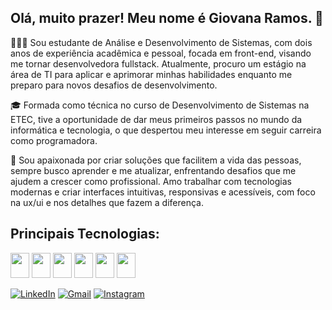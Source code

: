 ## Olá, muito prazer! Meu nome é Giovana Ramos. 🥰

👩🏻‍💻 Sou estudante de Análise e Desenvolvimento de Sistemas, com dois anos de experiência acadêmica e pessoal, focada em front-end, visando me tornar desenvolvedora fullstack. Atualmente, procuro um estágio na área de TI para aplicar e aprimorar minhas habilidades enquanto me preparo para novos desafios de desenvolvimento.

🎓 Formada como técnica no curso de Desenvolvimento de Sistemas na ETEC, tive a oportunidade de dar meus primeiros passos no mundo da informática e tecnologia, o que despertou meu interesse em seguir carreira como programadora.

🚀 Sou apaixonada por criar soluções que facilitem a vida das pessoas, sempre busco aprender e me atualizar, enfrentando desafios que me ajudem a crescer como profissional. Amo trabalhar com tecnologias modernas e criar interfaces intuitivas, responsivas e acessíveis, com foco na ux/ui e nos detalhes que fazem a diferença.


## Principais Tecnologias:

<div>
  <div style="display: inline_block">
   <p><img src="https://cdn.jsdelivr.net/gh/devicons/devicon@latest/icons/csharp/csharp-original.svg" width="30" height="40" />
     <img src="https://cdn.jsdelivr.net/gh/devicons/devicon@latest/icons/javascript/javascript-original.svg" width="30" height="40" />
   <img src="https://cdn.jsdelivr.net/gh/devicons/devicon@latest/icons/html5/html5-original.svg" width="30" height="40" />
   <img src="https://cdn.jsdelivr.net/gh/devicons/devicon@latest/icons/css3/css3-original.svg" width="30" height="40" />
   <img src="https://cdn.jsdelivr.net/gh/devicons/devicon@latest/icons/nodejs/nodejs-original-wordmark.svg" width="30" height="40" />
   <img src="https://cdn.jsdelivr.net/gh/devicons/devicon@latest/icons/react/react-original-wordmark.svg" width="30" height="40" /></p>
</div>

[![LinkedIn](https://img.shields.io/badge/LinkedIn-0077B5?style=for-the-badge&logo=linkedin&logoColor=white)](http://linkedin.com/in/giovana-ramoscp0)
[![Gmail](https://img.shields.io/badge/Gmail-D14836?style=for-the-badge&logo=gmail&logoColor=white)](mailto:giovanaramos.pessoa@gmail.com)
[![Instagram](https://img.shields.io/badge/Instagram-E4405F?style=for-the-badge&logo=instagram&logoColor=white)](https://www.instagram.com/gihramos_)
